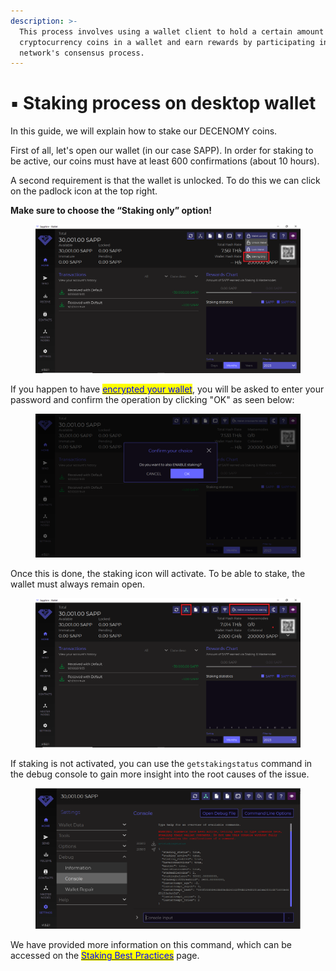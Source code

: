 ```yaml
---
description: >-
  This process involves using a wallet client to hold a certain amount of
  cryptocurrency coins in a wallet and earn rewards by participating in the
  network's consensus process.
---
```


# ▪ Staking process on desktop wallet

In this guide, we will explain how to stake our DECENOMY coins.

First of all, let's open our wallet (in our case SAPP). In order for staking to be active, our coins must have at least 600 confirmations (about 10 hours).

A second requirement is that the wallet is unlocked. To do this we can click on the padlock icon at the top right.

**Make sure to choose the “Staking only” option!**

<figure><img src="../../.gitbook/assets/staking only option.PNG" alt=""><figcaption></figcaption></figure>

If you happen to have [<mark style="color:blue;">encrypted your wallet</mark>](encrypting-a-wallet.md), you will be asked to enter your password and confirm the operation by clicking "OK" as seen below:

<figure><img src="../../.gitbook/assets/confirm unlocking.PNG" alt=""><figcaption></figcaption></figure>

Once this is done, the staking icon will activate. To be able to stake, the wallet must always remain open.

<figure><img src="../../.gitbook/assets/wallet unlcoked for staking.PNG" alt=""><figcaption></figcaption></figure>

If staking is not activated, you can use the `getstakingstatus` command in the debug console to gain more insight into the root causes of the issue.&#x20;

<figure><img src="../../.gitbook/assets/get staking status.PNG" alt=""><figcaption></figcaption></figure>

We have provided more information on this command, which can be accessed on the [<mark style="color:blue;">Staking Best Practices</mark>](staking-best-practices.md) page.
